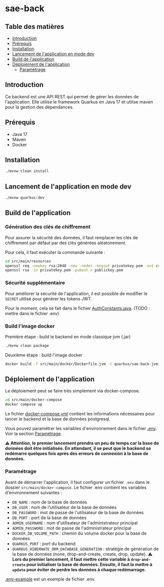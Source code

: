 # sae-back

## Table des matières
- [Introduction](#introduction)
- [Prérequis](#prérequis)
- [Installation](#installation)
- [Lancement de l'application en mode dev](#lancement-de-lapplication-en-mode-dev)
- [Build de l'application](#build-de-lapplication)
- [Déploiement de l'application](#déploiement-de-lapplication)
  - [Paramétrage](#paramétrage)

## Introduction

Ce backend est une API REST qui permet de gérer les données de l'application.
Elle utilise le framework Quarkus en Java 17 et utilise maven pour la gestion des dépendances.

## Prérequis

- Java 17
- Maven
- Docker

## Installation

```bash
./mvnw clean install
```

## Lancement de l'application en mode dev

```bash
./mvnw quarkus:dev
```

## Build de l'application

### Génération des clés de chiffrement

Pour assurer la sécurité des données, il faut remplacer les clés de chiffrement par défaut par des clés générées aléatoirement.

Pour cela, il faut exécuter la commande suivante :

```bash
cd src/main/resources
openssl req -newkey rsa:2048 -new -nodes -keyout privatekey.pem -out csr.pem
openssl rsa -in privatekey.pem -pubout > publickey.pem
```

### Sécurité supplémentaire

Pour améliorer la sécurité de l'application, il est possible de modifier le `SECRET` utilisé pour générer les tokens JWT.

Pour le moment, cela se fait dans le fichier [AuthConstants.java](src/main/java/fr/cafenoisette/saes5management/constants/AuthConstants.java). (TODO : mettre dans le fichier .env)

### Build l'image docker

Première étape : build le backend en mode classique jvm (.jar)

```bash
./mvnw clean package
```

Deuxième étape : build l'image docker

```bash
docker build -f src/main/docker/Dockerfile.jvm -t quarkus/sae-back-jvm .
```

## Déploiement de l'application

Le déploiement peut se faire très simplement via docker-compose.

```bash
cd src/main/docker-compose
docker compose up
```

Le fichier [docker-compose.yml](src/main/docker-compose) contient les informations nécessaires pour lancer le backend et la base de données postgresql.

Vous pouvez paramétrer les variables d'environnement dans le fichier [.env](src/main/docker-compose/.env-exemple). Voir la section [Paramétrage](#paramétrage).

<b>⚠️ Attention, le premier lancement prendra un peu de temps car la base de données doit être initialisée. En attendant, il se peut que le backend se redémarre quelques fois après des erreurs de connexion à la base de données.</b>

### Paramétrage

Avant de démarrer l'application, il faut configurer un fichier `.env` dans le dossier `src/main/docker-compose`.
Le fichier .env contient les variables d'environnement suivantes :

- `DB_NAME` : nom de la base de données
- `DB_USER` : nom de l'utilisateur de la base de données
- `DB_PASSWORD` : mot de passe de l'utilisateur de la base de données
- `DB_PORT` : port de la base de données
- `ADMIN_USERNAME` : nom d'utilisateur de l'administrateur principal
- `ADMIN_PASSWORD` : mot de passe de l'administrateur principal
- `DOCKER_DB_VOLUME_PATH` : chemin du volume docker pour la base de données
- `QUARKUS_PORT` : port du backend
- `QUARKUS_HIBERNATE_ORM_DATABASE_GENERATION` : stratégie de génération de la base de données (none, drop-and-create, create, drop, update).
<b>⚠️ Lors du premier lancement, il faut mettre cette variable à `drop-and-create` pour initialiser la base de données. Ensuite, il faut la mettre à `update` pour éviter de perdre les données à chaque redémarrage.</b>

[.env-example](src/main/docker-compose/.env-exemple) est un exemple de fichier .env.